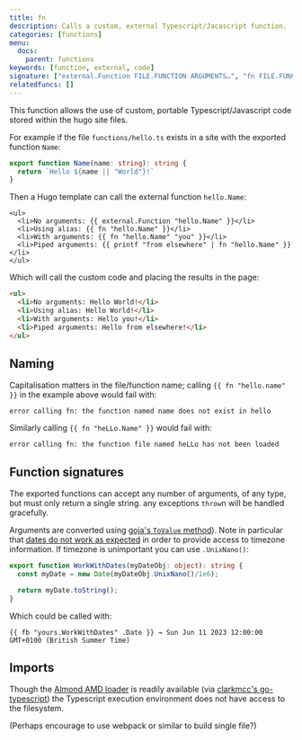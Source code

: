```yaml
---
title: fn
description: Calls a custom, external Typescript/Jacascript function.
categories: [functions]
menu:
  docs:
    parent: functions
keywords: [function, external, code]
signature: ["external.Function FILE.FUNCTION ARGUMENTS…", "fn FILE.FUNCTION ARGUMENTS…"]
relatedfuncs: []
---
```


This function allows the use of custom, portable Typescript/Javascript code stored within the hugo site files.

For example if the file `functions/hello.ts` exists in a site with the exported function `Name`:

```typescript
export function Name(name: string): string {
  return `Hello ${name || "World"}!`
}
```

Then a Hugo template can call the external function `hello.Name`:

```go-html-template
<ul>
  <li>No arguments: {{ external.Function "hello.Name" }}</li>
  <li>Using alias: {{ fn "hello.Name" }}</li>
  <li>With arguments: {{ fn "hello.Name" "you" }}</li>
  <li>Piped arguments: {{ printf "from elsewhere" | fn "hello.Name" }}</li>
</ul>
```

Which will call the custom code and placing the results in the page:

```html
<ul>
  <li>No arguments: Hello World!</li>
  <li>Using alias: Hello World!</li>
  <li>With arguments: Hello you!</li>
  <li>Piped arguments: Hello from elsewhere!</li>
</ul>
```

## Naming

Capitalisation matters in the file/function name; calling `{{ fn "hello.name" }}` in the example above would fail with:

```plain
error calling fn: the function named name does not exist in hello
```

Similarly calling `{{ fn "heLLo.Name" }}` would fail with:

```plain
error calling fn: the function file named heLLo has not been loaded
```

## Function signatures

The exported functions can accept any number of arguments, of any type, but must only return a single string. any exceptions `throw`n will be handled gracefully.

Arguments are converted using [goja's `ToValue` method](https://pkg.go.dev/github.com/dop251/goja#Runtime.ToValue)). Note in particular that [dates do not work as expected](https://pkg.go.dev/github.com/dop251/goja#hdr-Handling_of_time_Time) in order to provide access to timezone information. If timezone is unimportant you can use `.UnixNano()`:

```typescript
export function WorkWithDates(myDateObj: object): string {
  const myDate = new Date(myDateObj.UnixNano()/1e6);

  return myDate.toString();
}
```

Which could be called with:

```go-template
{{ fb "yours.WorkWithDates" .Date }} → Sun Jun 11 2023 12:00:00 GMT+0100 (British Summer Time)
```

## Imports

Though the [Almond AMD loader](https://github.com/requirejs/almond) is readily available (via [clarkmcc's go-typescript](https://github.com/clarkmcc/go-typescript)) the Typescript execution environment does not have access to the filesystem.

(Perhaps encourage to use webpack or similar to build single file?)
